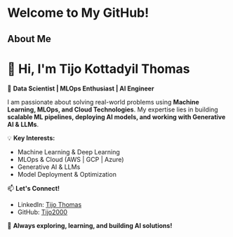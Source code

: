# Welcome to My GitHub!


## About Me
# 👋 Hi, I'm Tijo Kottadyil Thomas  

🚀 **Data Scientist | MLOps Enthusiast | AI Engineer**  

I am passionate about solving real-world problems using **Machine Learning, MLOps, and Cloud Technologies**. My expertise lies in building **scalable ML pipelines, deploying AI models, and working with Generative AI & LLMs**.  

💡 **Key Interests:**  
- Machine Learning & Deep Learning  
- MLOps & Cloud (AWS | GCP | Azure)  
- Generative AI & LLMs  
- Model Deployment & Optimization  

📫 **Let's Connect!**  
- LinkedIn: [Tijo Thomas](https://www.linkedin.com/in/tijo-thomas-2566601b4)  
- GitHub: [Tijo2000](https://github.com/Tijo2000)  

📌 **Always exploring, learning, and building AI solutions!**  







